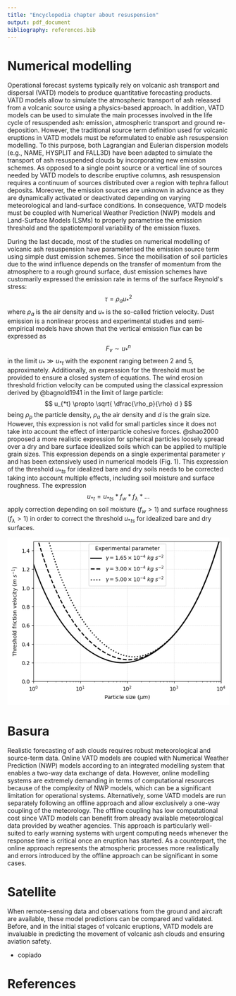 ```yaml
---
title: "Encyclopedia chapter about resuspension"
output: pdf_document
bibliography: references.bib
---
```


# Numerical modelling

Operational forecast systems typically rely on volcanic ash transport and dispersal (VATD) models to produce quantitative forecasting products. VATD models allow to simulate the atmospheric transport of ash released from a volcanic source using a physics-based approach. In addition, VATD models can be used to simulate the main processes involved in the life cycle of resuspended ash: emission, atmospheric transport and ground re-deposition. However, the traditional source term definition used for volcanic eruptions in VATD models must be reformulated to enable ash resuspension modelling. To this purpose, both Lagrangian and Eulerian dispersion models (e.g., NAME, HYSPLIT and FALL3D) have been adapted to simulate the transport of ash resuspended clouds by incorporating new emission schemes. As opposed to a single point source or a vertical line of sources needed by VATD models to describe eruptive columns, ash resuspension requires a continuum of sources distributed over a region with tephra fallout deposits. Moreover, the emission sources are unknown in advance as they are dynamically activated or deactivated depending on varying meteorological and land-surface conditions. In consequence, VATD models must be coupled with Numerical Weather Prediction (NWP) models and Land-Surface Models (LSMs) to properly parametrise the emission threshold and the spatiotemporal variability of the emission fluxes.

During the last decade, most of the studies on numerical modelling of volcanic ash resuspension have parameterised the emission source term using simple dust emission schemes. Since the mobilisation of soil particles due to the wind influence depends on the transfer of momentum from the atmosphere to a rough ground surface, dust emission schemes have customarily expressed the emission rate in terms of the surface Reynold's stress:
$$ \tau = \rho_a u_*^2 $$
where $\rho_a$ is the air density and $u_*$ is the so-called friction velocity. Dust emission is a nonlinear process and experimental studies and semi-empirical models have shown that the vertical emission flux can be expressed as 
$$ F_v \sim u_*^n $$
in the limit $u_* \gg u_{*t}$ with the exponent ranging between 2 and 5, approximately. Additionally, an expression for the threshold must be provided to ensure a closed system of equations. The wind erosion threshold friction velocity can be computed using the classical expression derived by @bagnold1941 in the limit of large particle:
$$ u_{*t} \propto \sqrt{ \dfrac{\rho_p}{\rho} d } $$
being $\rho_p$ the particle density, $\rho_a$ the air density and $d$ is the grain size. However, this expression is not valid for small particles since it does not take into account the effect of interparticle cohesive forces. @shao2000 proposed a more realistic expression for spherical particles loosely spread over a dry and bare surface idealized soils which can be applied to multiple grain sizes. This expression depends on a single experimental parameter $\gamma$ and has been extensively used in numerical models (Fig. 1). This expression of the threshold $u_{*ts}$ for idealized bare and dry soils needs to be corrected taking into account multiple effects, including soil moisture and surface roughness. The expression 
$$ u_{*t} = u_{*ts} * f_w * f_\lambda * \dots $$
apply correction depending on soil moisture ($f_w>1$) and surface roughness
($f_\lambda>1$) in order to correct the threshold $u_{*ts}$ for idealized bare and dry surfaces.

![Figure 1: dofksd](scripts/ust_th.png)


# Basura
Realistic forecasting of ash clouds requires robust meteorological and source-term data. Online VATD models are coupled with Numerical Weather Prediction (NWP) models according to an integrated modelling system that enables a two-way data exchange of data. However, online modelling systems are extremely demanding in terms of computational resources because of the complexity of NWP models, which can be a significant limitation for operational systems. Alternatively, some VATD models are run separately following an offline approach and allow exclusively a one-way coupling of the meteorology. The offline coupling has low computational cost since VATD models can benefit from already available meteorological data provided by weather agencies. This approach is particularly well-suited to early warning systems with urgent computing needs whenever the response time is critical once an eruption has started. As a counterpart, the online approach represents the atmospheric processes more realistically and errors introduced by the offline approach can be significant in some cases. 




# Satellite
When remote-sensing data and observations from the ground
and aircraft are available, these model predictions can be
compared and validated. Before, and in the initial stages of
volcanic eruptions, VATD models are invaluable in predicting
the movement of volcanic ash clouds and ensuring aviation
safety.

* copiado 

# References

